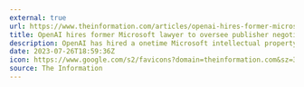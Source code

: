 ```yaml
---
external: true
url: https://www.theinformation.com/articles/openai-hires-former-microsoft-lawyer-to-oversee-publisher-negotiations/
title: OpenAI hires former Microsoft lawyer to oversee publisher negotiations
description: OpenAI has hired a onetime Microsoft intellectual property lawyer, Tom Rubin, to oversee products, policy and partnerships, the company confirmed.
date: 2023-07-26T18:59:36Z
icon: https://www.google.com/s2/favicons?domain=theinformation.com&sz=32
source: The Information
---
```

